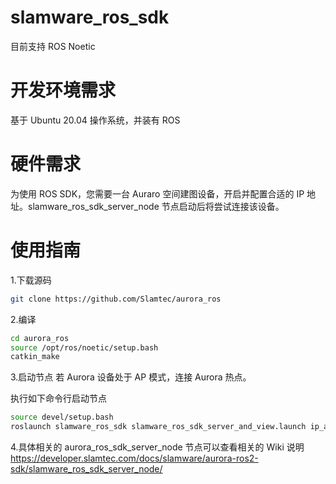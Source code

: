 # slamware_ros_sdk

目前支持 ROS Noetic

# 开发环境需求

基于 Ubuntu 20.04 操作系统，并装有 ROS

# 硬件需求

为使用 ROS SDK，您需要一台 Auraro 空间建图设备，开启并配置合适的 IP 地址。slamware_ros_sdk_server_node 节点启动后将尝试连接该设备。

# 使用指南

1.下载源码

```bash
git clone https://github.com/Slamtec/aurora_ros
```

2.编译

```bash
cd aurora_ros
source /opt/ros/noetic/setup.bash
catkin_make
```

3.启动节点
若 Aurora 设备处于 AP 模式，连接 Aurora 热点。

执行如下命令行启动节点

```bash
source devel/setup.bash
roslaunch slamware_ros_sdk slamware_ros_sdk_server_and_view.launch ip_address:=192.168.11.1
```

4.具体相关的 aurora_ros_sdk_server_node 节点可以查看相关的 Wiki 说明
<https://developer.slamtec.com/docs/slamware/aurora-ros2-sdk/slamware_ros_sdk_server_node/>
